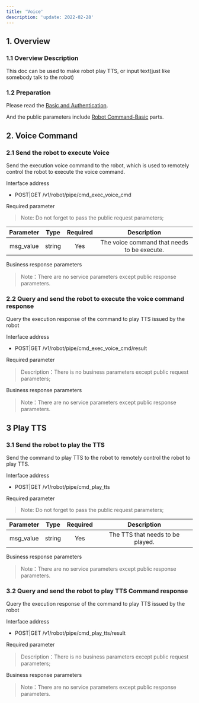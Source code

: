 ```yaml
---
title: 'Voice'
description: 'update: 2022-02-28'
---
```


## 1. Overview

### 1.1 Overview Description

This doc can be used to make robot play TTS, or input text(just like somebody talk to the robot)

### 1.2 Preparation

Please read the [Basic and Authentication](https://ainirobot.gatsbyjs.io/docs/server/jiedai-server-api#basic-and-authentication-basic-and-authentication).

And the public parameters include [Robot Command-Basic](https://ainirobot.gatsbyjs.io/docs/server/jiedai-server-api#robot-command-basic-robot-command-basic) parts.


## 2. Voice Command

### 2.1 Send the robot to execute Voice

Send the execution voice command to the robot, which is used to remotely control the robot to execute the voice command.

Interface address

+ POST|GET  /v1/robot/pipe/cmd_exec_voice_cmd

Required parameter

> Note: Do not forget to pass the public request parameters;

<div class="fixed-table bordered-table">

|Parameter|Type|Required|Description|
|:-:|:-:|:-:|:-:|
|msg_value|string|Yes|The voice command that needs to be execute.|

</div>

Business response parameters

> Note：There are no service parameters except public response parameters.

### 2.2 Query and send the robot to execute the voice command response

Query the execution response of the command to play TTS issued by the robot 

Interface address

+ POST|GET  /v1/robot/pipe/cmd_exec_voice_cmd/result

Required parameter

> Description：There is no business parameters except public request parameters;

Business response parameters

> Note：There are no service parameters except public response parameters.

## 3 Play TTS

### 3.1 Send the robot to play the TTS

Send the command to play TTS to the robot to remotely control the robot to play TTS.

Interface address

+ POST|GET /v1/robot/pipe/cmd_play_tts

Required parameter

> Note: Do not forget to pass the public request parameters;

<div class="fixed-table bordered-table">

|Parameter|Type|Required|Description|
|:-:|:-:|:-:|:-:|
|msg_value|string|Yes|The TTS that needs to be played.|

</div>

Business response parameters

> Note：There are no service parameters except public response parameters.

### 3.2 Query and send the robot to play TTS Command response

Query the execution response of the command to play TTS issued by the robot 

Interface address

+ POST|GET /v1/robot/pipe/cmd_play_tts/result

Required parameter

> Description：There is no business parameters except public request parameters;

Business response parameters

> Note：There are no service parameters except public response parameters.